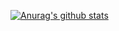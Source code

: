 [![Anurag's github stats](https://github-readme-stats.vercel.app/api?username=hmoraes47&count_private=true&hide=contribs,prs&show_icons=true)](https://github.com/anuraghazra/github-readme-stats)

